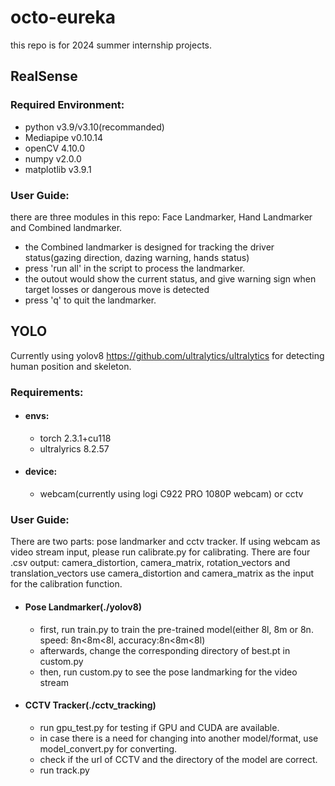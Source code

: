 # octo-eureka

this repo is for 2024 summer internship projects.


## RealSense

### Required Environment:
- python v3.9/v3.10(recommanded)
- Mediapipe v0.10.14
- openCV 4.10.0
- numpy v2.0.0
- matplotlib v3.9.1

### User Guide:
there are three modules in this repo: Face Landmarker, Hand Landmarker and Combined landmarker.

- the Combined landmarker is designed for tracking the driver status(gazing direction, dazing warning, hands status)
- press 'run all' in the script to process the landmarker.
- the outout would show the current status, and give warning sign when target losses or dangerous move is detected
- press 'q' to quit the landmarker.

## YOLO

Currently using yolov8 <https://github.com/ultralytics/ultralytics> for detecting human position and skeleton.

### Requirements:
- #### envs:
  - torch 2.3.1+cu118
  - ultralyrics 8.2.57
- #### device:
  - webcam(currently using logi C922 PRO 1080P webcam) or cctv

### User Guide:
There are two parts: pose landmarker and cctv tracker.
If using webcam as video stream input, please run calibrate.py for calibrating.
There are four .csv output: camera_distortion, camera_matrix, rotation_vectors and translation_vectors
use camera_distortion and camera_matrix as the input for the calibration function.

- #### Pose Landmarker(./yolov8)
  - first, run train.py to train the pre-trained model(either 8l, 8m or 8n. speed: 8n<8m<8l, accuracy:8n<8m<8l)
  - afterwards, change the corresponding directory of best.pt in custom.py
  - then, run custom.py to see the pose landmarking for the video stream

- #### CCTV Tracker(./cctv_tracking)
  - run gpu_test.py for testing if GPU and CUDA are available.
  - in case there is a need for changing into another model/format, use model_convert.py for converting.
  - check if the url of CCTV and the directory of the model are correct.
  - run track.py
